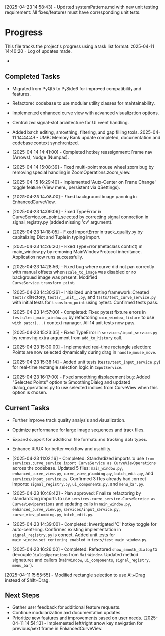 [2025-04-23 14:58:43] - Updated systemPatterns.md with new unit testing requirement: All fixes/features must have corresponding unit tests.
# Progress

This file tracks the project's progress using a task list format.
2025-04-11 14:40:20 - Log of updates made.

*

## Completed Tasks

* Migrated from PyQt5 to PySide6 for improved compatibility and features.
* Refactored codebase to use modular utility classes for maintainability.
* Implemented enhanced curve view with advanced visualization options.
* Centralized signal-slot architecture for UI event handling.
* Added batch editing, smoothing, filtering, and gap filling tools.
2025-04-11 14:44:49 - UMB: Memory Bank update completed, documentation and codebase context synchronized.
* [2025-04-14 14:41:00] - Completed hotkey reassignment: Frame nav (Arrows), Nudge (Numpad).
* [2025-04-14 15:08:39] - Fixed multi-point mouse wheel zoom bug by removing special handling in ZoomOperations.zoom_view.

* [2025-04-15 16:29:40] - Implemented 'Auto-Center on Frame Change' toggle feature (View menu, persistent via QSettings).

* [2025-04-23 14:08:00] - Fixed background image panning in EnhancedCurveView.
* [2025-04-23 14:09:06] - Fixed TypeError in CurveService.on_point_selected by correcting signal connection in signal_registry.py (added missing 'cv' argument).
* [2025-04-23 14:18:05] - Fixed ImportError in track_quality.py by capitalizing Dict and Tuple in typing import.
* [2025-04-23 14:26:20] - Fixed TypeError (metaclass conflict) in main_window.py by removing MainWindowProtocol inheritance. Application now runs successfully.
* [2025-04-23 14:28:56] - Fixed bug where curve did not pan correctly with manual offsets when `scale_to_image` was disabled or no background image was present. Modified `CurveService.transform_point`.
* [2025-04-23 14:30:26] - Initialized unit testing framework: Created `tests/` directory, `tests/__init__.py`, and `tests/test_curve_service.py` with initial tests for `transform_point` using pytest. Confirmed tests pass.


* [2025-04-23 14:57:00] - Completed: Fixed pytest fixture errors in `tests/test_main_window.py` by refactoring `main_window_fixture` to use `with patch(...)` context manager. All 14 unit tests now pass.

* [2025-04-23 15:23:35] - Fixed TypeError in `services/input_service.py` by removing extra argument from `add_to_history` call.
* [2025-04-23 15:30:00] - Implemented real-time rectangle selection: Points are now selected dynamically during drag in `handle_mouse_move`.
* [2025-04-23 15:38:14] - Added unit tests (`tests/test_input_service.py`) for real-time rectangle selection logic in `InputService`.


* [2025-04-23 16:17:00] - Fixed smoothing displacement bug: Added "Selected Points" option to SmoothingDialog and updated dialog_operations.py to use selected indices from CurveView when this option is chosen.

## Current Tasks

* Further improve track quality analysis and visualization.
* Optimize performance for large image sequences and track files.
* Expand support for additional file formats and tracking data types.
* Enhance UI/UX for better workflow and usability.
* [2025-04-23 11:02:16] - Completed: Standardized imports to use `from services.curve_service import CurveService as CurveViewOperations` across the codebase. Updated 5 files: `main_window.py`, `enhanced_curve_view.py`, `curve_view_plumbing.py`, `batch_edit.py`, and `services/input_service.py`. Confirmed 3 files already had correct imports: `signal_registry.py`, `ui_components.py`, and `menu_bar.py`.
* [2025-04-23 10:48:42] - Plan approved: Finalize refactoring by standardizing imports to use `services.curve_service.CurveService as CurveViewOperations` and updating calls in `main_window.py`, `enhanced_curve_view.py`, `services/input_service.py`, `curve_view_plumbing.py`, `batch_edit.py`.

* [2025-04-23 14:39:00] - Completed: Investigated 'C' hotkey toggle for auto-centering. Confirmed existing implementation in `signal_registry.py` is correct. Added unit tests for `main_window.set_centering_enabled` in `tests/test_main_window.py`.
* [2025-04-23 16:26:00] - Completed: Refactored `show_smooth_dialog` to decouple `DialogOperations` from `MainWindow`. Updated method signatures and callers (`MainWindow`, `ui_components`, `signal_registry`, `menu_bar`).

[2025-04-11 15:55:55] - Modified rectangle selection to use Alt+Drag instead of Shift+Drag.
## Next Steps

* Gather user feedback for additional feature requests.
* Continue modularization and documentation updates.
* Prioritize new features and improvements based on user needs.
[2025-04-11 14:54:13] - Implemented left/right arrow key navigation for previous/next frame in EnhancedCurveView.